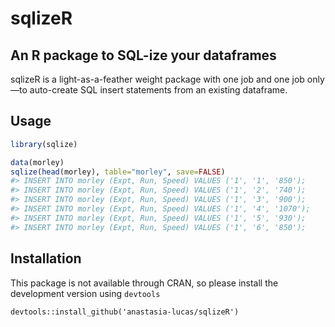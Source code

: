# sqlizeR


## An R package to SQL-ize your dataframes

sqlizeR is a light-as-a-feather weight package with one job and one job only—to auto-create SQL insert statements from an existing dataframe.

## Usage

``` r
library(sqlize)

data(morley)
sqlize(head(morley), table="morley", save=FALSE)
#> INSERT INTO morley (Expt, Run, Speed) VALUES ('1', '1', '850');
#> INSERT INTO morley (Expt, Run, Speed) VALUES ('1', '2', '740');
#> INSERT INTO morley (Expt, Run, Speed) VALUES ('1', '3', '900');
#> INSERT INTO morley (Expt, Run, Speed) VALUES ('1', '4', '1070');
#> INSERT INTO morley (Expt, Run, Speed) VALUES ('1', '5', '930');
#> INSERT INTO morley (Expt, Run, Speed) VALUES ('1', '6', '850');
```
## Installation

This package is not available through CRAN, so please install the development version using ```devtools```

```devtools::install_github('anastasia-lucas/sqlizeR')```

